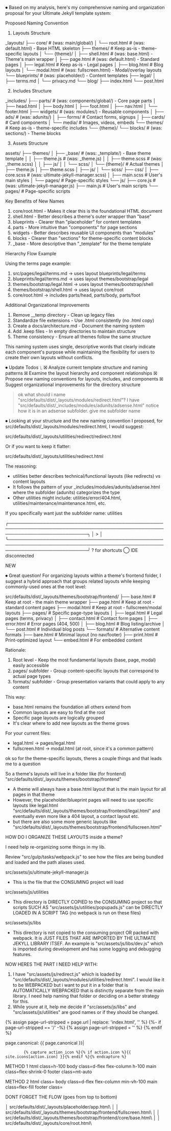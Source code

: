 ⏺ Based on my analysis, here's my comprehensive naming and organization proposal for your Ultimate Jekyll
  template system:

  Proposed Naming Convention

  1. Layouts Structure

  _layouts/
  ├── core/              # (was: main/global/)
  │   └── root.html      # (was: default.html) - Base HTML skeleton
  ├── themes/            # Keep as-is - theme-specific layouts
  │   └── {theme}/
  │       ├── shell.html # (was: base.html) - Theme's main wrapper
  │       ├── page.html  # (was: default.html) - Standard pages
  │       ├── legal.html # Keep as-is - Legal pages
  │       ├── blog.html  # Blog layouts
  │       └── modal.html # (was: fullscreen.html) - Modal/overlay layouts
  └── blueprints/        # (was: placeholder/) - Content templates
      ├── legal/
      │   ├── terms.md
      │   └── privacy.md
      └── blog/
          ├── index.html
          └── post.html

  2. Includes Structure

  _includes/
  ├── parts/             # (was: components/global/) - Core page parts
  │   ├── head.html
  │   ├── body.html
  │   ├── foot.html
  │   ├── nav.html
  │   └── footer.html
  ├── widgets/           # (was: modules/) - Reusable components
  │   ├── ads/           # (was: adunits/)
  │   ├── forms/         # Contact forms, signups
  │   ├── cards/         # Card components
  │   └── media/         # Images, videos, embeds
  └── themes/            # Keep as-is - theme-specific includes
      └── {theme}/
          └── blocks/    # (was: sections/) - Theme blocks

  3. Assets Structure

  assets/
  ├── themes/
  │   ├── _base/         # (was: _template/) - Base theme template
  │   │   ├── theme.js   # (was: _theme.js)
  │   │   ├── theme.scss # (was: _theme.scss)
  │   │   ├── js/
  │   │   └── scss/
  │   └── {theme}/       # Actual themes
  │       ├── theme.js
  │       ├── theme.scss
  │       ├── js/
  │       └── scss/
  ├── css/
  │   ├── core.scss      # (was: ultimate-jekyll-manager.scss)
  │   ├── main.scss      # User's main styles
  │   └── pages/         # Page-specific styles
  └── js/
      ├── core.js        # (was: ultimate-jekyll-manager.js)
      ├── main.js        # User's main scripts
      └── pages/         # Page-specific scripts

  Key Benefits of New Names

  1. core/root.html - Makes it clear this is the foundational HTML document
  2. shell.html - Better describes a theme's outer wrapper than "base"
  3. blueprints - Clearer than "placeholder" for content templates
  4. parts - More intuitive than "components" for page sections
  5. widgets - Better describes reusable UI components than "modules"
  6. blocks - Clearer than "sections" for theme-specific content blocks
  7. _base - More descriptive than "_template" for the theme template

  Hierarchy Flow Example

  Using the terms page example:
  1. src/pages/legal/terms.md → uses layout blueprints/legal/terms
  2. blueprints/legal/terms.md → uses layout themes/bootstrap/legal
  3. themes/bootstrap/legal.html → uses layout themes/bootstrap/shell
  4. themes/bootstrap/shell.html → uses layout core/root
  5. core/root.html → includes parts/head, parts/body, parts/foot

  Additional Organizational Improvements

  1. Remove __temp directory - Clean up legacy files
  2. Standardize file extensions - Use .html consistently (no .html copy)
  3. Create a docs/architecture.md - Document the naming system
  4. Add .keep files - In empty directories to maintain structure
  5. Theme consistency - Ensure all themes follow the same structure

  This naming system uses single, descriptive words that clearly indicate each component's purpose while
  maintaining the flexibility for users to create their own layouts without conflicts.

⏺ Update Todos
  ⎿  ☒ Analyze current template structure and naming patterns
     ☒ Examine the layout hierarchy and component relationships
     ☒ Propose new naming conventions for layouts, includes, and components
     ☒ Suggest organizational improvements for the directory structure

> ok what should i name "src/defaults/dist/_layouts/modules/redirect.html"? I have
  "src/defaults/dist/_includes/modules/adunits/adsense.html" notice how it is in an adsense subfolder. give me subfolder name

⏺ Looking at your structure and the new naming convention I proposed, for src/defaults/dist/_layouts/modules/redirect.html, I would
   suggest:

  src/defaults/dist/_layouts/utilities/redirect/redirect.html

  Or if you want to keep it flatter:

  src/defaults/dist/_layouts/utilities/redirect.html

  The reasoning:
  - utilities better describes technical/functional layouts (like redirects) vs content layouts
  - It follows the pattern of your _includes/modules/adunits/adsense.html where the subfolder (adunits) categorizes the type
  - Other utilities might include: utilities/error/404.html, utilities/maintenance/maintenance.html, etc.

  If you specifically want just the subfolder name: utilities

╭─────────────────────────────────────────────────────────────────────────────────────────────────────────────────────────────╮
│ >                                                                                                                           │
╰─────────────────────────────────────────────────────────────────────────────────────────────────────────────────────────────╯
  ? for shortcuts                                                                                          ◯ IDE disconnected



NEW

⏺ Great question! For organizing layouts within a theme's frontend folder, I suggest a hybrid approach that groups related
   layouts while keeping commonly-used ones at the root level:

  src/defaults/dist/_layouts/themes/bootstrap/frontend/
  ├── base.html          # Keep at root - the main theme wrapper
  ├── page.html          # Keep at root - standard content pages
  ├── modal.html         # Keep at root - fullscreen/modal layouts
  ├── pages/             # Specific page-type layouts
  │   ├── legal.html     # Legal pages (terms, privacy)
  │   ├── contact.html   # Contact form pages
  │   ├── error.html     # Error pages (404, 500)
  │   ├── blog.html      # Blog listing/archive
  │   └── post.html      # Individual blog posts
  └── formats/           # Alternative content formats
      ├── bare.html      # Minimal layout (no nav/footer)
      ├── print.html     # Print-optimized layout
      └── embed.html     # For embedded content

  Rationale:
  1. Root level - Keep the most fundamental layouts (base, page, modal) easily accessible
  2. pages/ subfolder - Group content-specific layouts that correspond to actual page types
  3. formats/ subfolder - Group presentation variants that could apply to any content

  This way:
  - base.html remains the foundation all others extend from
  - Common layouts are easy to find at the root
  - Specific page layouts are logically grouped
  - It's clear where to add new layouts as the theme grows

  For your current files:
  - legal.html → pages/legal.html
  - fullscreen.html → modal.html (at root, since it's a common pattern)











ok so for the theme-specific layouts, theres a  couple things and that leads me to a question

So a theme's layouts will live in a folder like (for frontend) "src/defaults/dist/_layouts/themes/bootstrap/frontend"
- A theme will always have a base.html layout that is the main layout for all pages in that theme
- However, the placeholder/blueprint pages will need to use specific layouts like legal.html "src/defaults/dist/_layouts/themes/bootstrap/frontend/legal.html" and eventually even more like a 404 layout, a contact layout etc.
- but there are also some more generic layouts like "src/defaults/dist/_layouts/themes/bootstrap/frontend/fullscreen.html"

HOW DO I ORGANIZE THESE LAYOUTS inside a theme?









I need help re-organizing some things in my lib.

Review "src/gulp/tasks/webpack.js" to see how the files are being bundled and loaded and the path aliases used.

src/assets/js/ultimate-jekyll-manager.js
* This is the file that the CONSUMING project will load

src/assets/js/utilities
* This directory is DIRECTLY COPIED to the CONSUMING project so that scripts SUCH AS "src/assets/js/utilities/popupads.js" can be DIRECTLY LOADED IN A SCRIPT TAG (no webpack is run on these files)

src/assets/js/libs
* This directory is not copied to the consuming project OR packed with webpack. It is JUST FILES THAT ARE IMPORTED BY THE ULTIMATE JEKYLL LIBRARY ITSEF. An example is "src/assets/js/libs/dev.js" which is imported during development and has some logging and debugging features.

NOW HERES THE PART I NEED HELP WITH:

1. I have "src/assets/js/redirect.js" which is loaded by "src/defaults/dist/_layouts/modules/utilities/redirect.html". I would like it to be WEBPACKED but i want to put it in a folder that is AUTOMATICALLY WEBPACKED that is distinctly separate from the main library. I need help naming that folder or deciding on a better strategy for this.
2. While youre at it, help me decide if "src/assets/js/libs" and "src/assets/js/utilities" are good names or if they should be changed.














{% assign page-url-stripped = page.url | replace: 'index.html', '' %}
{%- if page-url-stripped == '/' -%}
  {% assign page-url-stripped = '' %}
{% endif %}

page.canonical: {{ page.canonical }}|

            {% capture action_icon %}{% if action.icon %}{{ site.icons[action.icon] }}{% endif %}{% endcapture %}

METHOD 1
html class=h-100
body class=d-flex flex-column h-100
main class=flex-shrink-0
footer class=mt-auto

METHOD 2
html class=
body class=d-flex flex-column min-vh-100
main class=flex-fill
footer class=


DONT FORGET THE FLOW (goes from top to bottom)

│   src/defaults/dist/_layouts/placeholder/app.html\                                                    │
│   src/defaults/dist/_layouts/themes/bootstrap/frontend/fullscreen.html\                               │
│   src/defaults/dist/_layouts/themes/bootstrap/frontend/core/base.html\                                     │
│   src/defaults/dist/_layouts/core/root.html\
